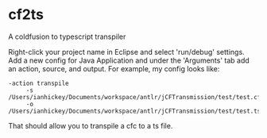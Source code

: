 # cf2ts
A coldfusion to typescript transpiler

Right-click your project name in Eclipse and select 'run/debug' settings. Add a new config for Java Application and under the 'Arguments' tab 
add an action, source, and output. For example, my config looks like:

    -action transpile 
         -s /Users/ianhickey/Documents/workspace/antlr/jCFTransmission/test/test.cfc 
         -o /Users/ianhickey/Documents/workspace/antlr/jCFTransmission/test/test.ts
         
That should allow you to transpile a cfc to a ts file.



